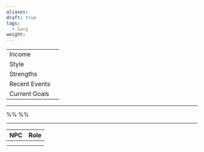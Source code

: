 ```yaml
---
aliases: 
draft: true
tags:
  - Gang
weight:
---
```

|                                           |     |
|:----------------------------------------- |:--- |
| <span class="leftTH">Income</span>        |     |
| <span class="leftTH">Style</span>         |     |
| <span class="leftTH">Strengths</span>     |     |
| <span class="leftTH">Recent Events</span> |     |
| <span class="leftTH">Current Goals</span> |     |

---
%%
%%


---
| NPC | Role |
|:---:|:----:|
|     |      |
|     |      |
